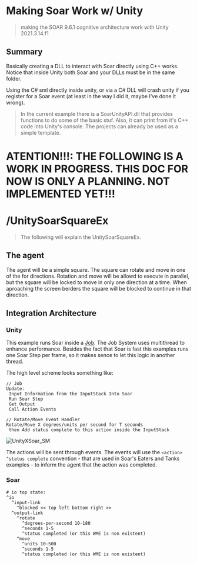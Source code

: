 # Making Soar Work w/ Unity
 > making the SOAR 9.6.1 cognitive architecture work with Unity 2021.3.14.f1

## Summary
Basically creating a DLL to interact with Soar directly using C++ works. Notice that inside Unity both Soar and your DLLs must be in the same folder. <br> 

Using the C# sml directly inside unity, or via a C# DLL will crash unity if you register for a Soar event (at least in the way I did it, maybe I've done it wrong).

> In the current example there is a SoarUnityAPI.dll that provides functions to do some of the basic stuf. Also, it can print from it's C++ code into Unity's console. The projects can already be used as a simple template.

# ATENTION!!!: THE FOLLOWING IS A WORK IN PROGRESS. THIS DOC FOR NOW IS ONLY A PLANNING. NOT IMPLEMENTED YET!!!
# /UnitySoarSquareEx
> The following will explain the UnitySoarSquareEx.
## The agent
The agent will be a simple square. The square can rotate and move in one of the for directions. Rotation and move will be allowd to execute in parallel, but the square will be locked to move in only one direction at a time. When aproaching the screen berders the square will be blocked to continue in that direction. 

## Integration Architecture
### Unity
This example runs Soar inside a <a href="https://docs.unity3d.com/Manual/JobSystem.html">Job</a>. The Job System uses multithread to enhance performance. Besides the fact that Soar is fast this examples runs one Soar Step per frame, so it makes sence to let this logic in another thread. 

The high level scheme looks something like:

```
// Job
Update:
 Input Information from the InputStack Into Soar
 Run Soar Step
 Get Output
 Call Action Events
```

```
// Rotate/Move Event Handler
Rotate/Move X degrees/units per second for T seconds 
 then Add status complete to this action inside the InputStack
```

![UnityXSoar_SM](https://user-images.githubusercontent.com/89817439/215845072-817ad955-adbd-4ee4-b046-d3f63c1fc878.png)


The actions will be sent through events. The events will use the `<action> ^status complete` convention - that are used in Soar's Eaters and Tanks examples - to inform the agent that the action was completed.

### Soar 
```
# io top state: 
^io
  ^input-link
    ^blocked << top left bottom right >>
  ^output-link
    ^rotate
      ^degrees-per-second 10-180
      ^seconds 1-5
      ^status completed (or this WME is non existent)
    ^move
      ^units 10-500
      ^seconds 1-5
      ^status completed (or this WME is non existent)
 ```
